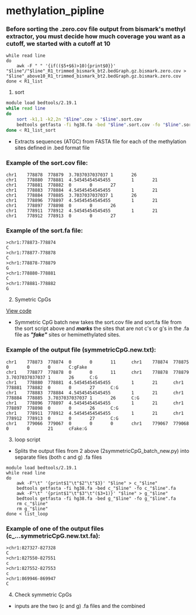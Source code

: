 # methylation_pipline

### Before sorting the **.zero.cov** file output from bismark's methyl extractor, you must decide how much coverage you want as a cutoff, we started with a cutoff at 10

```
while read line
do
    awk -F " " '{if(($5+$6)>10){print$0}}' "$line"/"$line"_R1_trimmed_bismark_bt2.bedGraph.gz.bismark.zero.cov > "$line"_above10_R1_trimmed_bismark_bt2.bedGraph.gz.bismark.zero.cov
done < R1_list
```

1. sort

```bash
module load bedtools/2.19.1
while read line
do
    sort -k1,1 -k2,2n "$line".cov > "$line".sort.cov
    bedtools getfasta -fi hg38.fa -bed "$line".sort.cov -fo "$line".sort.fa
done < R1_list_sort
```
  * Extracts sequences (ATGC) from FASTA file for each of the methylation sites defined in .bed format file

### Example of the **sort.cov** file:

```
chr1    778878  778879  3.7037037037037 1       26
chr1    778880  778881  4.54545454545455        1       21
chr1    778881  778882  0       0       27
chr1    778883  778884  4.54545454545455        1       21
chr1    778884  778885  3.7037037037037 1       26
chr1    778896  778897  4.54545454545455        1       21
chr1    778897  778898  0       0       26
chr1    778911  778912  4.54545454545455        1       21
chr1    778912  778913  0       0       27
```

### Example of the **sort.fa** file:

```
>chr1:778873-778874
C
>chr1:778877-778878
C
>chr1:778878-778879
G
>chr1:778880-778881
C
>chr1:778881-778882
G
```

2. Symetric CpGs

[View code](2symmetricCpG_batch_new.py)

  * Symmetric CpG batch new takes the sort.cov file and sort.fa file from the sort script above and ***marks*** the sites that are not c's or g's in the .fa file as ***"fake"*** sites or hemimethylated sites.

### Example of the output file (symmetricCpG.new.txt):

```
chr1    778873  778874  0       0       11      chr1    778874  778875  0       0       0       C:gFake
chr1    778877  778878  0       0       11      chr1    778878  778879  3.7037037037037 1       26      C:G
chr1    778880  778881  4.54545454545455        1       21      chr1    778881  778882  0       0       27      C:G
chr1    778883  778884  4.54545454545455        1       21      chr1    778884  778885  3.7037037037037 1       26      C:G
chr1    778896  778897  4.54545454545455        1       21      chr1    778897  778898  0       0       26      C:G
chr1    778911  778912  4.54545454545455        1       21      chr1    778912  778913  0       0       27      C:G
chr1    779066  779067  0       0       0       chr1    779067  779068  0       0       21      cFake:G
```

3. loop script

  * Splits the output files from 2 above (2symmetricCpG_batch_new.py) into separate files (both c and g) .fa files

```
module load bedtools/2.19.1
while read line
do
    awk -F"\t" '{print$1"\t"$2"\t"$3}' "$line" > c_"$line"
    bedtools getfasta -fi hg38.fa -bed c_"$line" -fo c_"$line".fa
    awk -F"\t" '{print$1"\t"$3"\t"($3+1)}' "$line" > g_"$line"
    bedtools getfasta -fi hg38.fa -bed g_"$line" -fo g_"$line".fa
    rm c_"$line"
    rm g_"$line"
done < list_loop
```

### Example of one of the output files (c_...symmetricCpG.new.txt.fa):

```
>chr1:827327-827328
C
>chr1:827550-827551
c
>chr1:827552-827553
c
>chr1:869946-869947
C
```

4. Check symmetric CpGs

  * inputs are the two (c and g) .fa files and the combined 


